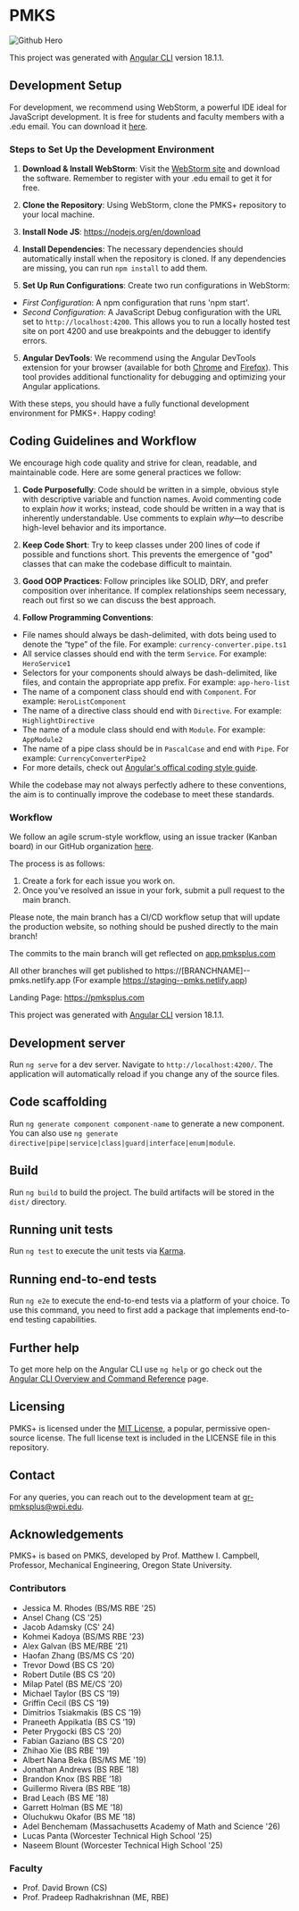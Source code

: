 # PMKS
![Github Hero](https://github.com/PMKS-Web/PMKSWeb/assets/19924289/02b57e93-5421-47e0-92fc-b24798eb6867)

This project was generated with [Angular CLI](https://github.com/angular/angular-cli) version 18.1.1.

## Development Setup

For development, we recommend using WebStorm, a powerful IDE ideal for JavaScript development. It is free for students and faculty members with a .edu email. You can download it [here](https://www.jetbrains.com/community/education).

### Steps to Set Up the Development Environment

1. **Download & Install WebStorm**: Visit the [WebStorm site](https://www.jetbrains.com/community/education) and download the software. Remember to register with your .edu email to get it for free.

2. **Clone the Repository**: Using WebStorm, clone the PMKS+ repository to your local machine.

3. **Install Node JS**: https://nodejs.org/en/download

3. **Install Dependencies**: The necessary dependencies should automatically install when the repository is cloned. If any dependencies are missing, you can run `npm install` to add them.

4. **Set Up Run Configurations**: Create two run configurations in WebStorm:

- *First Configuration*: A npm configuration that runs 'npm start'.
- *Second Configuration*: A JavaScript Debug configuration with the URL set to `http://localhost:4200`. This allows you to run a locally hosted test site on port 4200 and use breakpoints and the debugger to identify errors.

5. **Angular DevTools**: We recommend using the Angular DevTools extension for your browser (available for both [Chrome](https://chrome.google.com/webstore/detail/angular-devtools/ienfalfjdbdpebioblfackkekamfmbnh?hl=en) and [Firefox](https://addons.mozilla.org/en-US/firefox/addon/angular-devtools/)). This tool provides additional functionality for debugging and optimizing your Angular applications.

With these steps, you should have a fully functional development environment for PMKS+. Happy coding!

## Coding Guidelines and Workflow

We encourage high code quality and strive for clean, readable, and maintainable code. Here are some general practices we follow:

1. **Code Purposefully**: Code should be written in a simple, obvious style with descriptive variable and function names. Avoid commenting code to explain _how_ it works; instead, code should be written in a way that is inherently understandable. Use comments to explain _why_—to describe high-level behavior and its importance.

2. **Keep Code Short**: Try to keep classes under 200 lines of code if possible and functions short. This prevents the emergence of "god" classes that can make the codebase difficult to maintain.

3. **Good OOP Practices**: Follow principles like SOLID, DRY, and prefer composition over inheritance. If complex relationships seem necessary, reach out first so we can discuss the best approach.

4. **Follow Programming Conventions**:
- File names should always be dash-delimited, with dots being used to denote the “type” of the file. For example: `currency-converter.pipe.ts1`
- All service classes should end with the term `Service`. For example: `HeroService1`
- Selectors for your components should always be dash-delimited, like files, and contain the appropriate app prefix. For example: `app-hero-list`
- The name of a component class should end with `Component`. For example: `HeroListComponent`
- The name of a directive class should end with `Directive`. For example: `HighlightDirective`
- The name of a module class should end with `Module`. For example: `AppModule2`
- The name of a pipe class should be in `PascalCase` and end with `Pipe`. For example: `CurrencyConverterPipe2`
- For more details, check out [Angular's offical coding style guide](https://angular.io/guide/styleguide).

While the codebase may not always perfectly adhere to these conventions, the aim is to continually improve the codebase to meet these standards.

### Workflow

We follow an agile scrum-style workflow, using an issue tracker (Kanban board) in our GitHub organization [here](https://github.com/orgs/PMKS-Web/projects/1).

The process is as follows:

1. Create a fork for each issue you work on.
2. Once you've resolved an issue in your fork, submit a pull request to the main branch.

Please note, the main branch has a CI/CD workflow setup that will update the production website, so nothing should be pushed directly to the main branch!

The commits to the main branch will get reflected on [app.pmksplus.com](https://app.pmksplus.com)

All other branches will get published to https://[BRANCHNAME]--pmks.netlify.app (For example https://staging--pmks.netlify.app)

Landing Page: https://pmksplus.com



This project was generated with [Angular CLI](https://github.com/angular/angular-cli) version 18.1.1.

## Development server

Run `ng serve` for a dev server. Navigate to `http://localhost:4200/`. The application will automatically reload if you change any of the source files.

## Code scaffolding

Run `ng generate component component-name` to generate a new component. You can also use `ng generate directive|pipe|service|class|guard|interface|enum|module`.

## Build

Run `ng build` to build the project. The build artifacts will be stored in the `dist/` directory.

## Running unit tests

Run `ng test` to execute the unit tests via [Karma](https://karma-runner.github.io).

## Running end-to-end tests

Run `ng e2e` to execute the end-to-end tests via a platform of your choice. To use this command, you need to first add a package that implements end-to-end testing capabilities.

## Further help

To get more help on the Angular CLI use `ng help` or go check out the [Angular CLI Overview and Command Reference](https://angular.io/cli) page.

## Licensing

PMKS+ is licensed under the [MIT License](https://opensource.org/licenses/MIT), a popular, permissive open-source license. The full license text is included in the LICENSE file in this repository.

## Contact

For any queries, you can reach out to the development team at gr-pmksplus@wpi.edu.

## Acknowledgements

PMKS+ is based on PMKS, developed by Prof. Matthew I. Campbell, Professor, Mechanical Engineering, Oregon State University.

### Contributors

- Jessica M. Rhodes (BS/MS RBE '25)
- Ansel Chang (CS '25)
- Jacob Adamsky (CS' 24)
- Kohmei Kadoya (BS/MS RBE '23)
- Alex Galvan (BS ME/RBE ’21)
- Haofan Zhang (BS/MS CS ’20)
- Trevor Dowd (BS CS ’20)
- Robert Dutile (BS CS ’20)
- Milap Patel (BS ME/CS ’20)
- Michael Taylor (BS CS ’19)
- Griffin Cecil (BS CS ’19)
- Dimitrios Tsiakmakis (BS CS ’19)
- Praneeth Appikatla (BS CS ’19)
- Peter Prygocki (BS CS ’20)
- Fabian Gaziano (BS CS '20)
- Zhihao Xie (BS RBE '19)
- Albert Nana Beka (BS/MS ME '19)
- Jonathan Andrews (BS RBE ’18)
- Brandon Knox (BS RBE ’18)
- Guillermo Rivera (BS RBE ’18)
- Brad Leach (BS ME ’18)
- Garrett Holman (BS ME ’18)
- Oluchukwu Okafor (BS ME ’18)
- Adel Benchemam (Massachusetts Academy of Math and Science '26)
- Lucas Panta (Worcester Technical High School '25)
- Naseem Blount (Worcester Technical High School '25)

### Faculty

- Prof. David Brown (CS)
- Prof. Pradeep Radhakrishnan (ME, RBE)
